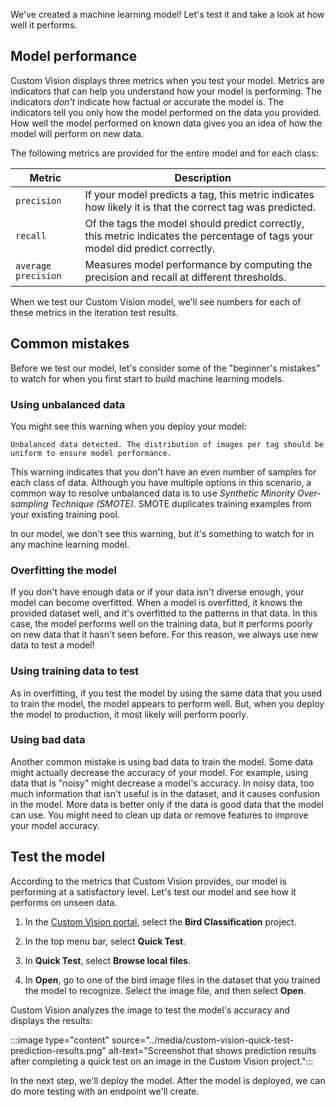 We've created a machine learning model! Let's test it and take a look at how well it performs.

## Model performance

Custom Vision displays three metrics when you test your model. Metrics are indicators that can help you understand how your model is performing. The indicators *don't* indicate how factual or accurate the model is. The indicators tell you only how the model performed on the data you provided. How well the model performed on known data gives you an idea of how the model will perform on new data.

The following metrics are provided for the entire model and for each class:

| Metric | Description |
| ---- | ---- |
| `precision` | If your model predicts a tag, this metric indicates how likely it is that the correct tag was predicted. |
| `recall` | Of the tags the model should predict correctly, this metric indicates the percentage of tags your model did predict correctly. |
| `average precision` | Measures model performance by computing the precision and recall at different thresholds. |

When we test our Custom Vision model, we'll see numbers for each of these metrics in the iteration test results. 

## Common mistakes

Before we test our model, let's consider some of the "beginner's mistakes" to watch for when you first start to build machine learning models.

### Using unbalanced data

You might see this warning when you deploy your model:

`Unbalanced data detected. The distribution of images per tag should be uniform to ensure model performance.`

This warning indicates that you don't have an even number of samples for each class of data. Although you have multiple options in this scenario, a common way to resolve unbalanced data is to use *Synthetic Minority Over-sampling Technique (SMOTE)*. SMOTE duplicates training examples from your existing training pool. 

In our model, we don't see this warning, but it's something to watch for in any machine learning model.

### Overfitting the model

If you don't have enough data or if your data isn't diverse enough, your model can become overfitted. When a model is overfitted, it knows the provided dataset well, and it's overfitted to the patterns in that data. In this case, the model performs well on the training data, but it performs poorly on new data that it hasn't seen before. For this reason, we always use new data to test a model!

### Using training data to test

As in overfitting, if you test the model by using the same data that you used to train the model, the model appears to perform well. But, when you deploy the model to production, it most likely will perform poorly.

### Using bad data

Another common mistake is using bad data to train the model. Some data might actually decrease the accuracy of your model. For example, using data that is "noisy" might decrease a model's accuracy. In noisy data, too much information that isn't useful is in the dataset, and it causes confusion in the model. More data is better only if the data is good data that the model can use. You might need to clean up data or remove features to improve your model accuracy.

## Test the model

According to the metrics that Custom Vision provides, our model is performing at a satisfactory level. Let's test our model and see how it performs on unseen data.

1. In the [Custom Vision portal](https://www.customvision.ai/?azure-portal=true), select the **Bird Classification** project.

1. In the top menu bar, select **Quick Test**.

1. In **Quick Test**, select **Browse local files**.

1. In  **Open**, go to one of the bird image files in the dataset that you trained the model to recognize. Select the image file, and then select **Open**.

Custom Vision analyzes the image to test the model's accuracy and displays the results:

:::image type="content" source="../media/custom-vision-quick-test-prediction-results.png" alt-text="Screenshot that shows prediction results after completing a quick test on an image in the Custom Vision project.":::

In the next step, we'll deploy the model. After the model is deployed, we can do more testing with an endpoint we'll create.
